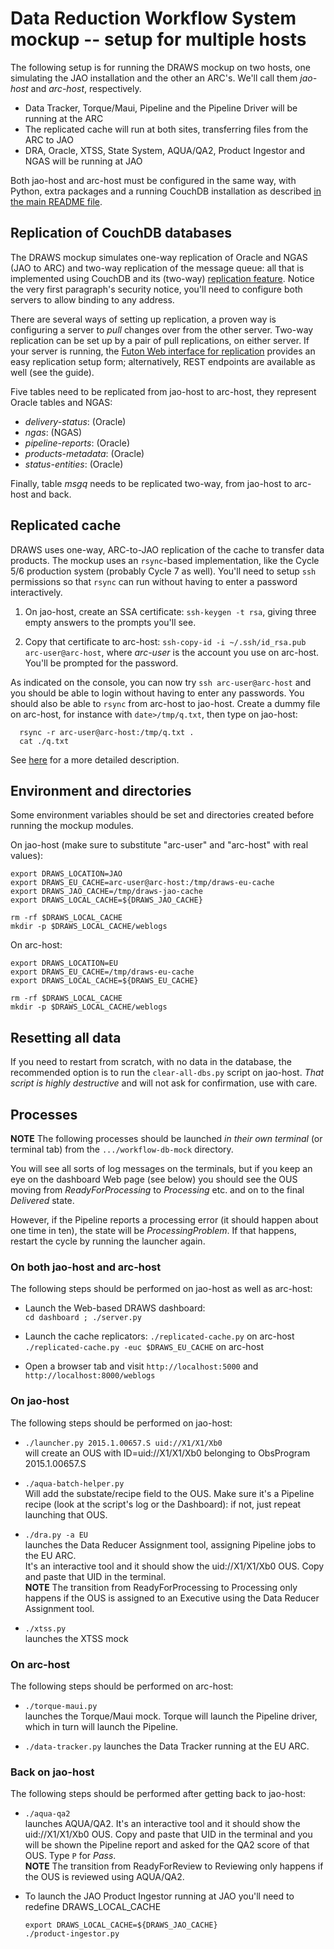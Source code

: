 # Data Reduction Workflow System mockup -- setup for multiple hosts

The following setup is for running the DRAWS mockup on two hosts,
one simulating the JAO installation and the other an ARC's. 
We'll call them _jao-host_ and _arc-host_, respectively.
* Data Tracker, Torque/Maui, Pipeline and the Pipeline Driver will be running at the ARC
* The replicated cache will run at both sites, transferring files from the ARC to JAO
* DRA, Oracle, XTSS, State System, AQUA/QA2, Product Ingestor and NGAS will be running at JAO

Both jao-host and arc-host must be configured in the same way, with Python, extra packages and a running CouchDB installation as described [in the main README file](README.md#prerequisites).

## Replication of CouchDB databases

The DRAWS mockup simulates one-way replication of Oracle and NGAS (JAO to ARC) and two-way replication of the message queue: all that is implemented using CouchDB and its (two-way) [replication feature](guide.couchdb.org/draft/replication.html). Notice the very first paragraph's security notice, you'll need to configure both servers to allow binding to any address.

There are several ways of setting up replication, a proven way is configuring a server to _pull_ changes over from the other server. Two-way replication can be set up by a pair of pull replications, on either server. If your server is running, the [Futon Web interface for replication](http://localhost:5984/_utils/#/replication) provides an easy replication setup form; alternatively, REST endpoints are available as well (see the guide).
 
Five tables need to be replicated from jao-host to arc-host, they represent Oracle tables and NGAS:
* _delivery-status_: (Oracle) 
* _ngas_: (NGAS) 
* _pipeline-reports_: (Oracle) 
* _products-metadata_: (Oracle) 
* _status-entities_: (Oracle)

Finally, table _msgq_ needs to be replicated two-way, from jao-host to arc-host and back. 

## Replicated cache

DRAWS uses one-way, ARC-to-JAO replication of the cache to transfer data products. The mockup uses an `rsync`-based implementation, like the Cycle 5/6 production system (probably Cycle 7 as well). You'll need to setup `ssh` permissions so that `rsync` can run without having to enter a password interactively. 

1. On jao-host, create an SSA certificate: `ssh-keygen -t rsa`, giving three empty answers to the prompts you'll see.<p>
1. Copy that certificate to arc-host: `ssh-copy-id -i ~/.ssh/id_rsa.pub arc-user@arc-host`, where _arc-user_ is the account you use on arc-host. You'll be prompted for the password.

As indicated on the console, you can now try `ssh arc-user@arc-host` and you should be able to login without having to enter any passwords. You should also be able to `rsync` from arc-host to jao-host. Create a dummy file on arc-host, for instance with `date>/tmp/q.txt`, then type on jao-host:
```
  rsync -r arc-user@arc-host:/tmp/q.txt .
  cat ./q.txt
```

See [here](https://ubuntuforums.org/showthread.php?t=238672) for a more detailed description.

## Environment and directories

Some environment variables should be set and directories created before running the mockup modules. 

On jao-host (make sure to substitute "arc-user" and "arc-host" with real values):
```
export DRAWS_LOCATION=JAO
export DRAWS_EU_CACHE=arc-user@arc-host:/tmp/draws-eu-cache
export DRAWS_JAO_CACHE=/tmp/draws-jao-cache
export DRAWS_LOCAL_CACHE=${DRAWS_JAO_CACHE}

rm -rf $DRAWS_LOCAL_CACHE 
mkdir -p $DRAWS_LOCAL_CACHE/weblogs
```

On arc-host:
```
export DRAWS_LOCATION=EU
export DRAWS_EU_CACHE=/tmp/draws-eu-cache
export DRAWS_LOCAL_CACHE=${DRAWS_EU_CACHE}

rm -rf $DRAWS_LOCAL_CACHE 
mkdir -p $DRAWS_LOCAL_CACHE/weblogs
```

## Resetting all data

If you need to restart from scratch, with no data in the database, the recommended option is to run the `clear-all-dbs.py` script on jao-host. _That script is highly destructive_ and will not ask for confirmation, use with care.

## Processes

**NOTE** The following processes should be launched _in their own terminal_ (or terminal tab) from the `.../workflow-db-mock` directory.

You will see all sorts of log messages on the terminals, but if you keep an eye on the dashboard Web page (see below) you should see the OUS moving from _ReadyForProcessing_ to _Processing_ etc. and on to the final  _Delivered_ state.

However, if the Pipeline reports a processing error (it should happen about one time in ten), the state will be _ProcessingProblem_. If that happens, restart the cycle by running the launcher again.

### On both jao-host and arc-host

The following steps should be performed on jao-host as well as arc-host:

* Launch the Web-based DRAWS dashboard:  
  `cd dashboard ; ./server.py`

* Launch the cache replicators:
  `./replicated-cache.py` on arc-host
  `./replicated-cache.py -euc $DRAWS_EU_CACHE` on arc-host

* Open a browser tab and visit `http://localhost:5000` and `http://localhost:8000/weblogs`


### On jao-host

The following steps should be performed on jao-host:

* `./launcher.py 2015.1.00657.S uid://X1/X1/Xb0`  
will create an OUS with ID=uid://X1/X1/Xb0 belonging to ObsProgram 2015.1.00657.S

* `./aqua-batch-helper.py`  
Will add the substate/recipe field to the OUS. Make sure it's a Pipeline recipe (look at the script's log or the Dashboard): if not, just repeat launching that OUS.

* `./dra.py -a EU`  
  launches the Data Reducer Assignment tool, assigning Pipeline jobs to the EU ARC.  
  It's an interactive tool and it should show the uid://X1/X1/Xb0 OUS. Copy and paste that UID in the terminal.  
  **NOTE** The transition from ReadyForProcessing to Processing only happens if the OUS is assigned to an Executive using the Data Reducer Assignment tool.

* `./xtss.py`  
  launches the XTSS mock

### On arc-host

The following steps should be performed on arc-host:

* `./torque-maui.py`  
  launches the Torque/Maui mock. Torque will launch the Pipeline driver, which in turn will launch the Pipeline.

* `./data-tracker.py` launches the Data Tracker running at the EU ARC.

### Back on jao-host

The following steps should be performed after getting back to jao-host:

* `./aqua-qa2`  
  launches AQUA/QA2. It's an interactive tool and it should show the uid://X1/X1/Xb0 OUS. Copy and paste that UID in the terminal and you will be shown the Pipeline report and asked for the QA2 score of that OUS. Type `P` for _Pass_.  
  **NOTE** The transition from ReadyForReview to Reviewing only happens if the OUS is reviewed using AQUA/QA2.

* To launch the JAO Product Ingestor running at JAO you'll
  need to redefine DRAWS_LOCAL_CACHE
  ```
  export DRAWS_LOCAL_CACHE=${DRAWS_JAO_CACHE}
  ./product-ingestor.py  
  ```


<!--
### Checking that all is OK

Now you can go to the AQUA/QA2 terminal, hit the Return key a couple of times if needed, and see that uid://X1/X1/Xb0 is in the list of "OUSs ready to be reviewed". Copy and paste that UID at the "Please enter..." prompt and you should be presented with the Pipeline repot (raw XML text) and the URL of the Weblog. Paste that into a Browser tab and you should see the 'Weblog' for that Pipeline execution.  
The Dashboard tab should show the OUS in the _Reviewing_ state.

If you enter [P]ass or [S]emipass at the prompt you should see the OUS going first to _Verified_, then _DeliveryInProgress_.  
If you enter [F]ail it should go to _ReadyForProcessing_.  
If you enter [C]ancel is should show you the list of OUSs again.

At this point you can go to the Dashboard page and verify that:

* The OUS state becomes _Verified_, then _DeliveryInProgress_
  * The OUS substate becomes _IngestionTriggered_, ... until it completes at _ProductsIngested_

* The OUS state becomes _Delivered_

* [The EU cache](http://localhost:8000/) at `http://localhost:8000` should show you a products directory (which you can navigate down to the bottommost _products_ directory and view its contents) and a zipped Weblog for that Pipeline execution.  [The EU weblogs cache](`http://localhost:8000/weblogs/`) should show an expanded Weblog.

* [The JAO cache](http://localhost:8001) at `http://localhost:8001` should be identical to the EU one

* Tables _Pipeline reports_, _NGAS documents_, _Products metadata_ and _Delivery status_ of the dashboard should display consistent information:
  * One Pipeline report and one Delivery status
  * Six files in NGAS (5 data products and one ZIP file)
  * Five product metadata records
  * Zero unread messages

If you prefer not to use the Dashboard you can query the database from the command line instead. For instance:  
`curl -H "Content-Type: application/json localhost:5984/pipeline-reports/_all_docs`

### Going to the movies

If you made it this far and everything was OK you may try to pretend you are watching the system working in real time: type the following commands into the launcher terminal, then immediately switch to the dashboard tab and watch the OUSs moving down their life-cycle:
```
./launcher.py 2015.1.00657.S uid://X1/X1/Xb1 PipelineCalibration EU ; sleep 2
./launcher.py 2015.1.00657.S uid://X1/X1/Xb2 PipelineCalibration EU ; sleep 2
./launcher.py 2015.1.00657.S uid://X1/X1/Xb3 PipelineCalibration EU ; sleep 2
./launcher.py 2015.1.00657.S uid://X1/X1/Xb4 PipelineCalibration EU ; sleep 2
./launcher.py 2015.1.00657.S uid://X1/X1/Xb5 PipelineCalibration EU ; sleep 2
./launcher.py 2015.1.00657.S uid://X1/X1/Xb6 PipelineCalibration EU ; sleep 2
./launcher.py 2015.1.00657.S uid://X1/X1/Xb7 PipelineCalibration EU ; sleep 2
./launcher.py 2015.1.00657.S uid://X1/X1/Xb8 PipelineCalibration EU ; sleep 2
./launcher.py 2015.1.00657.S uid://X1/X1/Xba PipelineCalibration EU
```

Note that the step from _ReadyForReview_ to _Reviewing_ is manual and requires AQUA/QA2 (see above). After that, [P]ass or [S]emipass OUSs should proceed automatically until  reaching _Delivered_.
-->